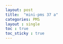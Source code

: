 ```yaml
---
layout: post
title:  "mini-pms 37 a"
categories: PMS
layout : single
toc : true 
toc_sticky : true
---
```


